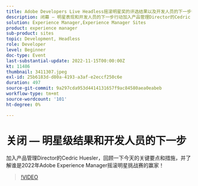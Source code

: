 ```yaml
---
title: Adobe Developers Live Headless摇滚明星奖的评选结果以及开发人员的下一步行动
description: 闭幕 — 明星表现和开发人员的下一步行动加入产品管理Director的Cedric Huesler，回顾今天的关键要点和行动项，并了解谁是赢得2022年Adobe Experience Manager明星挑战赛的赢家！
solution: Experience Manager,Experience Manager Sites
product: experience manager
sub-product: sites
topic: Development, Headless
role: Developer
level: Beginner
doc-type: Event
last-substantial-update: 2022-11-15T00:00:00Z
kt: 11486
thumbnail: 3411307.jpeg
exl-id: 25b6183d-d80a-4193-a3af-e2eccf250c6e
duration: 497
source-git-commit: 9a297cda953d4414131657f9ac84580aea0eabeb
workflow-type: tm+mt
source-wordcount: '101'
ht-degree: 0%

---
```


# 关闭 — 明星级结果和开发人员的下一步

加入产品管理Director的Cedric Huesler，回顾一下今天的关键要点和措施，并了解谁是2022年Adobe Experience Manager摇滚明星挑战赛的赢家！

>[!VIDEO](https://video.tv.adobe.com/v/3411307/?quality=12&learn=on)
